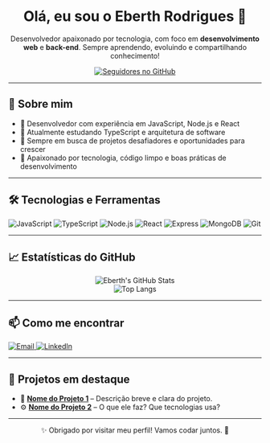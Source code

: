 <!-- README PROFISSIONAL DE PERFIL GITHUB -->

<h1 align="center">Olá, eu sou o Eberth Rodrigues 👋</h1>

<p align="center">
  Desenvolvedor apaixonado por tecnologia, com foco em <strong>desenvolvimento web</strong> e <strong>back-end</strong>. Sempre aprendendo, evoluindo e compartilhando conhecimento!
</p>

<p align="center">
  <a href="https://github.com/EberthRodrigues?tab=followers">
    <img 
      alt="Seguidores no GitHub"
      src="https://custom-icon-badges.demolab.com/github/followers/EberthRodrigues?color=236ad3&labelColor=1155ba&style=for-the-badge&logo=github&label=Seguidores&logoColor=white"
    />
  </a>
</p>

---

## 🚀 Sobre mim

- 💼 Desenvolvedor com experiência em JavaScript, Node.js e React
- 🌱 Atualmente estudando TypeScript e arquitetura de software
- 🔭 Sempre em busca de projetos desafiadores e oportunidades para crescer
- 🧠 Apaixonado por tecnologia, código limpo e boas práticas de desenvolvimento

---

## 🛠️ Tecnologias e Ferramentas

<div align="left">
  
![JavaScript](https://img.shields.io/badge/-JavaScript-F7DF1E?style=for-the-badge&logo=javascript&logoColor=black)
![TypeScript](https://img.shields.io/badge/-TypeScript-3178C6?style=for-the-badge&logo=typescript&logoColor=white)
![Node.js](https://img.shields.io/badge/-Node.js-339933?style=for-the-badge&logo=node.js&logoColor=white)
![React](https://img.shields.io/badge/-React-61DAFB?style=for-the-badge&logo=react&logoColor=black)
![Express](https://img.shields.io/badge/-Express-000000?style=for-the-badge&logo=express&logoColor=white)
![MongoDB](https://img.shields.io/badge/-MongoDB-47A248?style=for-the-badge&logo=mongodb&logoColor=white)
![Git](https://img.shields.io/badge/-Git-F05032?style=for-the-badge&logo=git&logoColor=white)

</div>

---

## 📈 Estatísticas do GitHub

<div align="center">

![Eberth's GitHub Stats](https://github-readme-stats.vercel.app/api?username=EberthRodrigues&show_icons=true&theme=tokyonight&hide_border=true)
<br />
![Top Langs](https://github-readme-stats.vercel.app/api/top-langs/?username=EberthRodrigues&layout=compact&theme=tokyonight&hide_border=true)

</div>

---

## 📫 Como me encontrar

<p>
  <a href="mailto:seuemail@gmail.com">
    <img alt="Email" src="https://img.shields.io/badge/Email-D14836?style=for-the-badge&logo=gmail&logoColor=white" />
  </a>
  <a href="https://www.linkedin.com/in/seuusuario/">
    <img alt="LinkedIn" src="https://img.shields.io/badge/LinkedIn-0077B5?style=for-the-badge&logo=linkedin&logoColor=white" />
  </a>
</p>

---

## 🌟 Projetos em destaque

- 🔧 **[Nome do Projeto 1](https://github.com/EberthRodrigues/NomeDoProjeto)** – Descrição breve e clara do projeto.
- ⚙️ **[Nome do Projeto 2](https://github.com/EberthRodrigues/NomeDoProjeto)** – O que ele faz? Que tecnologias usa?

---

<p align="center">✨ Obrigado por visitar meu perfil! Vamos codar juntos. 🚀</p>
